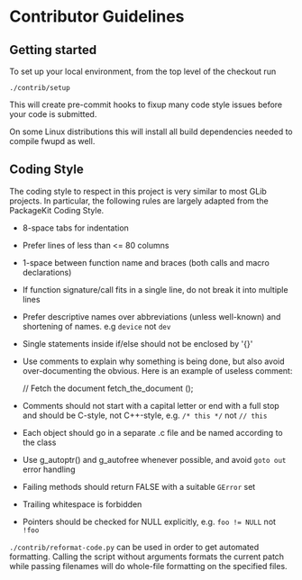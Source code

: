 # Contributor Guidelines

## Getting started

To set up your local environment, from the top level of the checkout run

```shell
./contrib/setup
```

This will create pre-commit hooks to fixup many code style issues before your
code is submitted.

On some Linux distributions this will install all build dependencies needed
to compile fwupd as well.

## Coding Style

The coding style to respect in this project is very similar to most
GLib projects. In particular, the following rules are largely adapted
from the PackageKit Coding Style.

* 8-space tabs for indentation

* Prefer lines of less than <= 80 columns

* 1-space between function name and braces (both calls and macro
   declarations)

* If function signature/call fits in a single line, do not break it
   into multiple lines

* Prefer descriptive names over abbreviations (unless well-known)
   and shortening of names. e.g `device` not `dev`

* Single statements inside if/else should not be enclosed by '{}'

* Use comments to explain why something is being done, but also avoid
   over-documenting the obvious. Here is an example of useless comment:

   // Fetch the document
   fetch_the_document ();

* Comments should not start with a capital letter or end with a full stop and
   should be C-style, not C++-style, e.g. `/* this */` not `// this`

* Each object should go in a separate .c file and be named according
   to the class

* Use g_autoptr() and g_autofree whenever possible, and avoid `goto out`
   error handling

* Failing methods should return FALSE with a suitable `GError` set

* Trailing whitespace is forbidden

* Pointers should be checked for NULL explicitly, e.g. `foo != NULL` not `!foo`

`./contrib/reformat-code.py` can be used in order to get automated
formatting. Calling the script without arguments formats the current
patch while passing filenames will do whole-file formatting on the
specified files.
